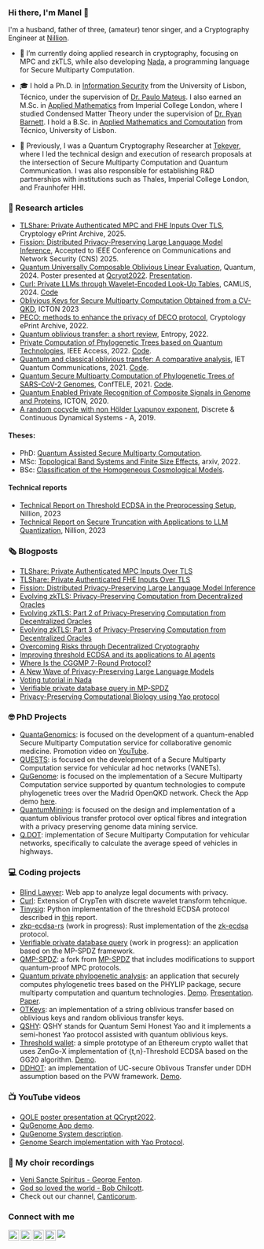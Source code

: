 ### Hi there, I'm  Manel 👋 


<!--
![](https://visitor-badge.glitch.me/badge?page_id=manel1874.lewiuberg)
<a href="https://github.com/manel1874/stargazers"><img src="https://img.shields.io/github/stars/manel1874" alt="Stars Badge"/></a>
-->

I'm a husband, father of three, (amateur) tenor singer, and a Cryptography Engineer at [Nillion](https://nillion.com/).

- 🔭 I’m currently doing applied research in cryptography, focusing on MPC and zkTLS, while also developing [Nada](https://github.com/NillionNetwork/nada-dsl), a programming language for Secure Multiparty Computation.

- 🎓 I hold a Ph.D. in [Information Security](https://fenix.tecnico.ulisboa.pt/cursos/deaseginf/descricao) from the University of Lisbon, Técnico, under the supervision of [Dr. Paulo Mateus](https://sqig.math.ist.utl.pt/pmat/). I also earned an M.Sc. in [Applied Mathematics](https://www.imperial.ac.uk/study/courses/postgraduate-taught/applied-mathematics/) from Imperial College London, where I studied Condensed Matter Theory under the supervision of [Dr. Ryan Barnett](https://profiles.imperial.ac.uk/r.barnett/about). I hold a B.Sc. in [Applied Mathematics and Computation](https://fenix.tecnico.ulisboa.pt/cursos/lmac/curriculo) from Técnico, University of Lisbon.

- 🧪 Previously, I was a Quantum Cryptography Researcher at [Tekever](https://www.tekever.com/), where I led the technical design and execution of research proposals at the intersection of Secure Multiparty Computation and Quantum Communication. I was also responsible for establishing R&D partnerships with institutions such as Thales, Imperial College London, and Fraunhofer HHI.

### 📝  Research articles

- [TLShare: Private Authenticated MPC and FHE Inputs Over TLS](https://eprint.iacr.org/2025/1434), Cryptology ePrint Archive, 2025.
- [Fission: Distributed Privacy-Preserving Large Language Model Inference](https://eprint.iacr.org/2025/653), Accepted to IEEE Conference on Communications and Network Security (CNS) 2025.
- [Quantum Universally Composable Oblivious Linear Evaluation](https://quantum-journal.org/papers/q-2024-10-23-1507/), Quantum, 2024. Poster presented at [Qcrypt2022](https://2022.qcrypt.net/sessions/poster2/). [Presentation](https://www.youtube.com/watch?v=yQliNZnRgpU).
- [Curl: Private LLMs through Wavelet-Encoded Look-Up Tables](https://eprint.iacr.org/2024/1127), CAMLIS, 2024. [Code](https://github.com/jimouris/curl)
- [Oblivious Keys for Secure Multiparty Computation Obtained from a CV-QKD](https://ieeexplore.ieee.org/abstract/document/10207521), ICTON 2023
- [PECO: methods to enhance the privacy of DECO protocol](https://eprint.iacr.org/2022/1774), Cryptology ePrint Archive, 2022.
- [Quantum oblivious transfer: a short review](https://www.mdpi.com/1099-4300/24/7/945), Entropy, 2022.
- [Private Computation of Phylogenetic Trees based on Quantum Technologies](https://ieeexplore.ieee.org/document/9732453), IEEE Access, 2022. [Code](https://github.com/manel1874/private-phylogenetic-analysis).
- [Quantum and classical oblivious transfer: A comparative analysis](https://doi.org/10.1049/qtc2.12010), IET Quantum Communications, 2021. [Code](https://github.com/manel1874/OTKeys).
- [Quantum Secure Multiparty Computation of Phylogenetic Trees of SARS-CoV-2 Genomes](https://ieeexplore.ieee.org/document/9435479), ConfTELE, 2021. [Code](https://github.com/manel1874/QSHY).
- [Quantum Enabled Private Recognition of Composite Signals in Genome and Proteins](https://ieeexplore.ieee.org/document/9203042), ICTON, 2020.
- [A random cocycle with non Hölder Lyapunov exponent](https://www.aimsciences.org/article/doi/10.3934/dcds.2019197), Discrete & Continuous Dynamical Systems - A, 2019.

#### Theses:
- PhD: [Quantum Assisted Secure Multiparty Computation](https://github.com/manel1874/PhD-thesis/blob/main/Manuel_final_submission/Final_PhD_Manuel.pdf).
- MSc: [Topological Band Systems and Finite Size Effects](https://arxiv.org/abs/2205.01227), arxiv, 2022.
- BSc: [Classification of the Homogeneous Cosmological Models](https://www.math.tecnico.ulisboa.pt/~jnatar/alunos/Manuel.pdf).

#### Technical reports
- [Technical Report on Threshold ECDSA in the Preprocessing Setup](https://nillion.pub/threshold-ecdsa-preprocessing-setup.pdf), Nillion, 2023
- [Technical Report on Secure Truncation with Applications to LLM Quantization](https://nillion.pub/secure-truncation-llm-quantization.pdf), Nillion, 2023

### 🗞️ Blogposts
- [TLShare: Private Authenticated MPC Inputs Over TLS](https://medium.com/@jimouris/tlshare-private-authenticated-mpc-and-fhe-inputs-over-tls-17dc71c33011)
- [TLShare: Private Authenticated FHE Inputs Over TLS](https://medium.com/@jimouris/tlshare-private-authenticated-mpc-and-fhe-inputs-over-tls-96e426968cd9)
- [Fission: Distributed Privacy-Preserving Large Language Model Inference](https://nillion.com/news/fission-distributed-privacy-preserving-large-language-model-inference/)
- [Evolving zkTLS: Privacy-Preserving Computation from Decentralized Oracles](https://nillion.com/news/evolving-zktls-privacy-preserving-computation-from-decentralized-oracles/)
- [Evolving zkTLS: Part 2 of Privacy-Preserving Computation from Decentralized Oracles](https://nillion.com/news/evolving-zktls-part-2-of-privacy-preserving-computation-from-decentralized-oracles/)
- [Evolving zkTLS: Part 3 of Privacy-Preserving Computation from Decentralized Oracles](https://nillion.com/news/evolving-zktls-part-3-of-privacy-preserving-computation-from-decentralized-oracles/)
- [Overcoming Risks through Decentralized Cryptography](https://nillion.com/news/rethinking-signatures/)
- [Improving threshold ECDSA and its applications to AI agents](https://nillion.com/news/improving-threshold-ecdsa-and-its-applications-to-ai-agents/)
- [Where Is the CGGMP 7-Round Protocol?](https://nillion.com/news/1342/)
- [A New Wave of Privacy-Preserving Large Language Models](https://nillion.com/news/1175/)
- [Voting tutorial in Nada](https://github.com/NillionNetwork/python-examples/blob/main/examples_and_tutorials/voting_tutorial/tutorial.md)
- [Verifiable private database query in MP-SPDZ](https://github.com/manel1874/verifiable-private-database-query/blob/main/tutorial.md)
- [Privacy-Preserving Computational Biology using Yao protocol](https://medium.com/@manuel.batalha.santos/privacy-preserving-computational-biology-using-yao-protocol-dbbc2d61bd09)

### 🤓 PhD Projects 

- [QuantaGenomics](https://quantagenomics.av.it.pt/): is focused on the development of a quantum-enabled Secure Multiparty Computation service for collaborative genomic medicine. Promotion video on [YouTube](https://www.youtube.com/watch?v=Vtl3oe_w0us).
- [QUESTS](http://quests.av.it.pt/): is focused on the development of a Secure Multiparty Computation service for vehicular ad hoc networks (VANETs).
- [QuGenome](http://qugenome.av.it.pt/): is focused on the implementation of a Secure Multiparty Computation service supported by quantum technologies to compute phylogenetic trees over the Madrid OpenQKD network. Check the App demo [here](https://youtu.be/gPAPgZYbd8E).
- [QuantumMining](http://quantummining.av.it.pt/): is focused on the design and implementation of a quantum oblivious transfer protocol over optical fibres and integration with a privacy preserving genome data mining service.
- [Q.DOT](http://qdot.av.it.pt/): implementation of Secure Multiparty Computation for vehicular networks, specifically to calculate the average speed of vehicles in highways.

### 💻 Coding projects

- [Blind Lawyer](https://github.com/manel1874/blindlawyer): Web app to analyze legal documents with privacy. 
- [Curl](https://github.com/jimouris/curl): Extension of CrypTen with discrete wavelet transform tehcnique.
- [Tinysig](https://github.com/nillion-oss/tinysig): Python implementation of the threshold ECDSA protocol described in [this](https://nillion.pub/threshold-ecdsa-preprocessing-setup.pdf) report.
- [zkp-ecdsa-rs](https://github.com/manel1874/zkp-ecdsa-rs) (work in progress): Rust implementation of the [zk-ecdsa](https://github.com/cloudflare/zkp-ecdsa) protocol.
- [Verifiable private database query](https://github.com/manel1874/verifiable-private-database-query) (work in progress): an application based on the MP-SPDZ framework.
- [QMP-SPDZ](https://github.com/manel1874/QMP-SPDZ): a fork from [MP-SPDZ](https://github.com/data61/MP-SPDZ) that includes modifications to support quantum-proof MPC protocols.
- [Quantum private phylogenetic analysis](https://github.com/manel1874/private-phylogenetic-analysis): an application that securely computes phylogenetic trees based on the PHYLIP package, secure multiparty computation and quantum technologies. [Demo](https://youtu.be/gPAPgZYbd8E). [Presentation](https://youtu.be/k_W8_pxNQm8). [Paper](https://ieeexplore.ieee.org/document/9732453).
- [OTKeys](https://github.com/manel1874/OTKeys): an implementation of a string oblivious transfer based on oblivious keys and random oblivious transfer keys.
- [QSHY](https://github.com/manel1874/QSHY): QSHY stands for Quantum Semi Honest Yao and it implements a semi-honest Yao protocol assisted with quantum oblivious keys.
- [Threshold wallet](https://github.com/manel1874/threshold-wallet): a simple prototype of an Ethereum crypto wallet that uses ZenGo-X implementation of {t,n}-Threshold ECDSA based on the GG20 algorithm. [Demo](https://youtu.be/_1OWxtxJ8ZY).
- [DDHOT](https://github.com/manel1874/DDHOT): an implementation of UC-secure Oblivous Transfer under DDH assumption based on the PVW framework. [Demo](https://youtu.be/-AY9qeqqhjc).

### 📺 YouTube videos 
- [QOLE poster presentation at QCrypt2022](https://www.youtube.com/watch?v=yQliNZnRgpU&t=2s).
- [QuGenome App demo](https://youtu.be/gPAPgZYbd8E).
- [QuGenome System description](https://youtu.be/k_W8_pxNQm8).
- [Genome Search implementation with Yao Protocol](https://youtu.be/-AYUiQtT6fs).

### 🎤 My choir recordings
- [Veni Sancte Spiritus - George Fenton](https://www.youtube.com/watch?v=P0_LxWxwWE0).
- [God so loved the world - Bob Chilcott](https://www.youtube.com/watch?v=xoX-PLEjQt8).
- Check out our channel, [Canticorum](https://www.youtube.com/channel/UCDJZxOnzuPSORAgRoAHc4RQ).

### Connect with me
[<img align="left" alt="manel1874 | LinkedIn" width="22px" src="https://cdn.jsdelivr.net/npm/simple-icons@v5/icons/linkedin.svg" />](https://www.linkedin.com/in/manel1874)
[<img align="left" alt="manel1874 | Medium" width="22px" src="https://cdn.jsdelivr.net/npm/simple-icons@v5/icons/medium.svg" />](https://medium.com/@manuel.batalha.santos)
[<img align="left" alt="manel1874 | Medium" width="22px" src="https://cdn.jsdelivr.net/npm/simple-icons@v5/icons/youtube.svg" />](https://www.youtube.com/channel/UCd3JdDjcW0vgHNdFVehQN_w)
[<img align="left" alt="manel1874 | Medium" width="22px" src="https://cdn.jsdelivr.net/npm/simple-icons@v5/icons/twitter.svg" />](https://x.com/manel1874)


![](https://komarev.com/ghpvc/?username=manel1874&color=3572A5)


<!--
[![](https://github-readme-stats.vercel.app/api?username=manel1874&count_private=true&show_icons=true&theme=onedark)](https://github.com/manel1874)
-->
